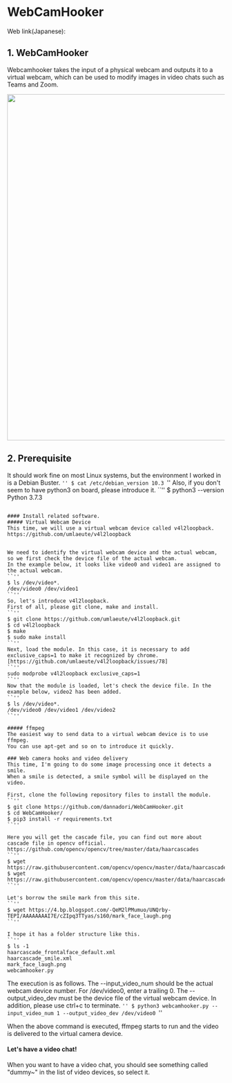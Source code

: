 # WebCamHooker
Web link(Japanese): 

## 1. WebCamHooker

Webcamhooker takes the input of a physical webcam and outputs it to a virtual webcam, which can be used to modify images in video chats such as Teams and Zoom.

<p align="center">
<img src="./doc/out.gif" width="800" />
</p>

## 2. Prerequisite
It should work fine on most Linux systems, but the environment I worked in is a Debian Buster.
``''
$ cat /etc/debian_version
10.3
``''
Also, if you don't seem to have python3 on board, please introduce it.
``''
$ python3 --version
Python 3.7.3
````

#### Install related software.
##### Virtual Webcam Device
This time, we will use a virtual webcam device called v4l2loopback.
https://github.com/umlaeute/v4l2loopback


We need to identify the virtual webcam device and the actual webcam, so we first check the device file of the actual webcam.
In the example below, it looks like video0 and video1 are assigned to the actual webcam.
``''
$ ls /dev/video*.
/dev/video0 /dev/video1
``''
So, let's introduce v4l2loopback.
First of all, please git clone, make and install.
``''
$ git clone https://github.com/umlaeute/v4l2loopback.git
$ cd v4l2loopback
$ make
$ sudo make install
``''
Next, load the module. In this case, it is necessary to add exclusive_caps=1 to make it recognized by chrome. [https://github.com/umlaeute/v4l2loopback/issues/78]
``''
sudo modprobe v4l2loopback exclusive_caps=1
``''
Now that the module is loaded, let's check the device file. In the example below, video2 has been added.
``''
$ ls /dev/video*.
/dev/video0 /dev/video1 /dev/video2
``''

##### ffmpeg
The easiest way to send data to a virtual webcam device is to use ffmpeg.
You can use apt-get and so on to introduce it quickly.

### Web camera hooks and video delivery
This time, I'm going to do some image processing once it detects a smile.
When a smile is detected, a smile symbol will be displayed on the video.

First, clone the following repository files to install the module.
``''
$ git clone https://github.com/dannadori/WebCamHooker.git
$ cd WebCamHooker/
$ pip3 install -r requirements.txt
``''

Here you will get the cascade file, you can find out more about cascade file in opencv official.
https://github.com/opencv/opencv/tree/master/data/haarcascades
``''
$ wget https://raw.githubusercontent.com/opencv/opencv/master/data/haarcascades/haarcascade_frontalface_default.xml
$ wget https://raw.githubusercontent.com/opencv/opencv/master/data/haarcascades/haarcascade_smile.xml
``''

Let's borrow the smile mark from this site.
``''
$ wget https://4.bp.blogspot.com/-QeM2lPMumuo/UNQrby-TEPI/AAAAAAAAI7E/cZIpq3TTyas/s160/mark_face_laugh.png
``''

I hope it has a folder structure like this.
``''
$ ls -1
haarcascade_frontalface_default.xml
haarcascade_smile.xml
mark_face_laugh.png
webcamhooker.py
````

The execution is as follows.
The --input_video_num should be the actual webcam device number. For /dev/video0, enter a trailing 0.
The --output_video_dev must be the device file of the virtual webcam device.
In addition, please use ctrl+c to terminate.
``''
$ python3 webcamhooker.py --input_video_num 1 --output_video_dev /dev/video0
``''

When the above command is executed, ffmpeg starts to run and the video is delivered to the virtual camera device.

#### Let's have a video chat!
When you want to have a video chat, you should see something called "dummy~" in the list of video devices, so select it.
